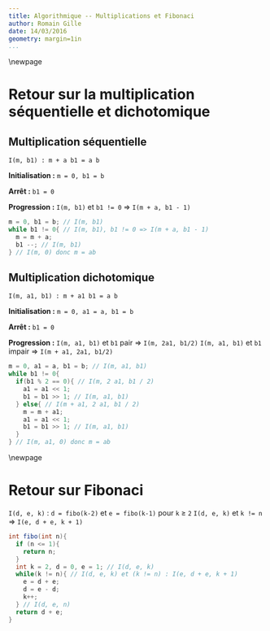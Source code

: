 ```yaml
---
title: Algorithmique -- Multiplications et Fibonaci
author: Romain Gille
date: 14/03/2016
geometry: margin=1in
...
```


\newpage

# Retour sur la multiplication séquentielle et dichotomique

## Multiplication séquentielle

`I(m, b1) : m + a b1 = a b`

**Initialisation :** `m = 0, b1 = b`

**Arrêt :** `b1 = 0`

**Progression :** `I(m, b1)` et `b1 != 0` $\Rightarrow$
`I(m + a, b1 - 1)`

```java
m = 0, b1 = b; // I(m, b1)
while b1 != 0{ // I(m, b1), b1 != 0 => I(m + a, b1 - 1)
  m = m + a;
  b1 --; // I(m, b1)
} // I(m, 0) donc m = ab
```

## Multiplication dichotomique

`I(m, a1, b1) : m + a1 b1 = a b`

**Initialisation :** `m = 0, a1 = a, b1 = b`

**Arrêt :** `b1 = 0`

**Progression :** `I(m, a1, b1)` et `b1` pair $\Rightarrow$
`I(m, 2a1, b1/2)`
`I(m, a1, b1)` et `b1` impair $\Rightarrow$ `I(m + a1, 2a1, b1/2)`

```java
m = 0, a1 = a, b1 = b; // I(m, a1, b1)
while b1 != 0{
  if(b1 % 2 == 0){ // I(m, 2 a1, b1 / 2)
    a1 = a1 << 1;
    b1 = b1 >> 1; // I(m, a1, b1)
  } else{ // I(m + a1, 2 a1, b1 / 2)
    m = m + a1;
    a1 = a1 << 1;
    b1 = b1 >> 1; // I(m, a1, b1)
  }
} // I(m, a1, 0) donc m = ab
```

\newpage

# Retour sur Fibonaci

`I(d, e, k)` : `d = fibo(k-2)` et `e = fibo(k-1)` pour `k` $\geq$ `2`
`I(d, e, k)` et `k != n` $\Rightarrow$ `I(e, d + e, k + 1)`

```java
int fibo(int n){
  if (n <= 1){
    return n;
  }
  int k = 2, d = 0, e = 1; // I(d, e, k)
  while(k != n){ // I(d, e, k) et (k != n) : I(e, d + e, k + 1)
    e = d + e;
    d = e - d;
    k++;
  } // I(d, e, n)
  return d + e;
}
```

